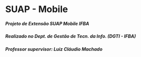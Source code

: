 # SUAP - Mobile
##### Projeto de Extensão SUAP Mobile IFBA <br>
##### Realizado no Dept. de Gestão de Tecn. da Info. (DGTI - IFBA)<br>
##### Professor supervisor: **Luiz Cláudio Machado**
